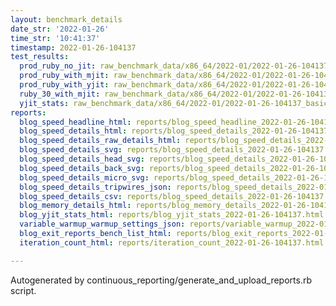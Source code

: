 ```yaml
---
layout: benchmark_details
date_str: '2022-01-26'
time_str: '10:41:37'
timestamp: 2022-01-26-104137
test_results:
  prod_ruby_no_jit: raw_benchmark_data/x86_64/2022-01/2022-01-26-104137_basic_benchmark_prod_ruby_no_jit.json
  prod_ruby_with_mjit: raw_benchmark_data/x86_64/2022-01/2022-01-26-104137_basic_benchmark_prod_ruby_with_mjit.json
  prod_ruby_with_yjit: raw_benchmark_data/x86_64/2022-01/2022-01-26-104137_basic_benchmark_prod_ruby_with_yjit.json
  ruby_30_with_mjit: raw_benchmark_data/x86_64/2022-01/2022-01-26-104137_basic_benchmark_ruby_30_with_mjit.json
  yjit_stats: raw_benchmark_data/x86_64/2022-01/2022-01-26-104137_basic_benchmark_yjit_stats.json
reports:
  blog_speed_headline_html: reports/blog_speed_headline_2022-01-26-104137.html
  blog_speed_details_html: reports/blog_speed_details_2022-01-26-104137.html
  blog_speed_details_raw_details_html: reports/blog_speed_details_2022-01-26-104137.raw_details.html
  blog_speed_details_svg: reports/blog_speed_details_2022-01-26-104137.svg
  blog_speed_details_head_svg: reports/blog_speed_details_2022-01-26-104137.head.svg
  blog_speed_details_back_svg: reports/blog_speed_details_2022-01-26-104137.back.svg
  blog_speed_details_micro_svg: reports/blog_speed_details_2022-01-26-104137.micro.svg
  blog_speed_details_tripwires_json: reports/blog_speed_details_2022-01-26-104137.tripwires.json
  blog_speed_details_csv: reports/blog_speed_details_2022-01-26-104137.csv
  blog_memory_details_html: reports/blog_memory_details_2022-01-26-104137.html
  blog_yjit_stats_html: reports/blog_yjit_stats_2022-01-26-104137.html
  variable_warmup_warmup_settings_json: reports/variable_warmup_2022-01-26-104137.warmup_settings.json
  blog_exit_reports_bench_list_html: reports/blog_exit_reports_2022-01-26-104137.bench_list.html
  iteration_count_html: reports/iteration_count_2022-01-26-104137.html

---
```

Autogenerated by continuous_reporting/generate_and_upload_reports.rb script.
